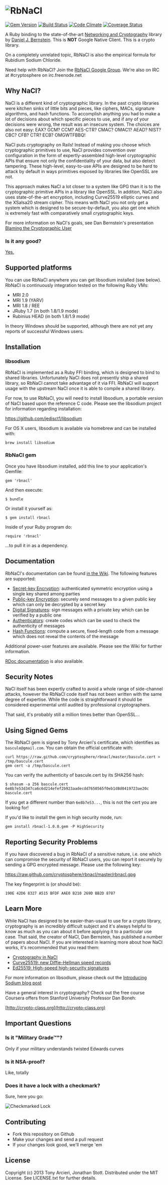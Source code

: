 ![RbNaCl](https://raw.github.com/cryptosphere/rbnacl/master/images/logo.png)
======
[![Gem Version](https://badge.fury.io/rb/rbnacl.png)](http://badge.fury.io/rb/rbnacl)
[![Build Status](https://travis-ci.org/cryptosphere/rbnacl.png?branch=master)](https://travis-ci.org/cryptosphere/rbnacl)
[![Code Climate](https://codeclimate.com/github/cryptosphere/rbnacl.png)](https://codeclimate.com/github/cryptosphere/rbnacl)
[![Coverage Status](https://coveralls.io/repos/cryptosphere/rbnacl/badge.png?branch=master)](https://coveralls.io/r/cryptosphere/rbnacl)

A Ruby binding to the state-of-the-art [Networking and Cryptography][nacl]
library by [Daniel J. Bernstein][djb]. This is **NOT** Google Native Client.
This is a crypto library.

On a completely unrelated topic, RbNaCl is also the empirical formula for
Rubidium Sodium Chloride.

Need help with RbNaCl? Join the [RbNaCl Google Group][group].
We're also on IRC at #cryptosphere on irc.freenode.net

[nacl]:  http://nacl.cr.yp.to/
[djb]:   http://cr.yp.to/djb.html
[group]: http://groups.google.com/group/rbnacl

## Why NaCl?

NaCl is a different kind of cryptographic library. In the past crypto
libraries were kitchen sinks of little bits and pieces, like ciphers,
MACs, signature algorithms, and hash functions. To accomplish anything
you had to make a lot of decisions about which specific pieces to use,
and if any of your decisions were wrong, the result was an insecure
system. The choices are also not easy: EAX? GCM? CCM? AES-CTR? CMAC?
OMAC1? AEAD? NIST? CBC? CFB? CTR? ECB? OMGWTFBBQ!

NaCl puts cryptography on Rails! Instead of making you choose which
cryptographic primitives to use, NaCl provides convention over configuration
in the form of expertly-assembled high-level cryptographic APIs that ensure
not only the confidentiality of your data, but also detect tampering.
These high-level, easy-to-use APIs are designed to be hard to attack by
default in ways primitives exposed by libraries like OpenSSL are not.

This approach makes NaCl a lot closer to a system like GPG than it is
to the cryptographic primitive APIs in a library like OpenSSL. In addition,
NaCl also uses state-of-the-art encryption, including Curve25519 elliptic
curves and the XSalsa20 stream cipher. This means with NaCl you not only get
a system which is designed to be secure-by-default, you also get one which
is extremely fast with comparatively small cryptographic keys.

For more information on NaCl's goals, see Dan Bernstein's presentation
[Blaming the Cryptographic User](http://cr.yp.to/talks/2012.08.08/slides.pdf)

### Is it any good?

[Yes.](http://news.ycombinator.com/item?id=3067434)

## Supported platforms

You can use RbNaCl anywhere you can get libsodium installed (see below).
RbNaCl is continuously integration tested on the following Ruby VMs:

* MRI 2.0
* MRI 1.9 (YARV)
* MRI 1.8 / REE
* JRuby 1.7 (in both 1.8/1.9 mode)
* Rubinius HEAD (in both 1.8/1.9 mode)

In theory Windows should be supported, although there are not yet any
reports of successful Windows users.

## Installation

### libsodium

RbNaCl is implemented as a Ruby FFI binding, which is designed to bind to
shared libraries. Unfortunately NaCl does not presently ship a shared library,
so RbNaCl cannot take advantage of it via FFI. RbNaCl will support usage with
the upstream NaCl once it is able to compile a shared library.

For now, to use RbNaCl, you will need to install libsodium, a portable version
of NaCl based upon the reference C code. Please see the libsodium project
for information regarding installation:

https://github.com/jedisct1/libsodium

For OS X users, libsodium is available via homebrew and can be installed with:

    brew install libsodium

### RbNaCl gem

Once you have libsodium installed, add this line to your application's Gemfile:

    gem 'rbnacl'

And then execute:

    $ bundle

Or install it yourself as:

    $ gem install rbnacl

Inside of your Ruby program do:

    require 'rbnacl'

...to pull it in as a dependency.

## Documentation

RbNaCl's documentation can be found [in the Wiki][wiki]. The following features
are supported:

* [Secret-key Encryption][secretkey]: authenticated symmetric encryption using a
  single key shared among parties
* [Public-key Encryption][publickey]: securely send messages to a given public
  key which can only be decrypted by a secret key
* [Digital Signatures][signatures]: sign messages with a private key which can
  be verified by a public one
* [Authenticators][macs]: create codes which can be used to check the
  authenticity of messages
* [Hash Functions][hashes]: compute a secure, fixed-length code from a message
  which does not reveal the contents of the message

Additional power-user features are available. Please see the Wiki for further
information.

[RDoc documentation][rdoc] is also available.

[wiki]: https://github.com/cryptosphere/rbnacl/wiki
[secretkey]: https://github.com/cryptosphere/rbnacl/wiki/Secret-Key-Encryption
[publickey]: https://github.com/cryptosphere/rbnacl/wiki/Public-Key-Encryption
[signatures]: https://github.com/cryptosphere/rbnacl/wiki/Digital-Signatures
[macs]: https://github.com/cryptosphere/rbnacl/wiki/Authenticators
[hashes]: https://github.com/cryptosphere/rbnacl/wiki/Hash-Functions
[rdoc]: http://rubydoc.info/github/cryptosphere/rbnacl/master/frames

## Security Notes

NaCl itself has been expertly crafted to avoid a whole range of
side-channel attacks, however the RbNaCl code itself has not been
written with the same degree of expertise. While the code is
straightforward it should be considered experimental until audited
by professional cryptographers.

That said, it's probably still a million times better than OpenSSL...

## Using Signed Gems

The RbNaCl gem is signed by Tony Arcieri's certificate, which identifies
as `bascule@gmail.com`. You can obtain the official certificate with:

```
curl https://raw.github.com/cryptosphere/rbnacl/master/bascule.cert > /tmp/bascule.cert
gem cert -a /tmp/bascule.cert
```

You can verify the authenticity of bascule.cert by its SHA256 hash:

```
$ shasum -a 256 bascule.cert
6e8b7e53d347ca6c6d214efef2b923aadecdd7650565f0eb1d8d0419723ae20c  bascule.cert
```

If you get a different number than `6e8b7e53...`, this is not the cert you are
looking for!

If you'd like to install the gem in high security mode, run:

```
gem install rbnacl-1.0.0.gem -P HighSecurity
```

## Reporting Security Problems

If you have discovered a bug in RbNaCl of a sensitive nature, i.e.
one which can compromise the security of RbNaCl users, you can
report it securely by sending a GPG encrypted message. Please use
the following key:

https://raw.github.com/cryptosphere/rbnacl/master/rbnacl.gpg

The key fingerprint is (or should be):

`190E 42D6 8327 A515 BFDF AAE0 B210 269D BB2D 8787`

## Learn More

While NaCl has designed to be easier-than-usual to use for a crypto
library, cryptography is an incredibly difficult subject and it's
always helpful to know as much as you can about it before applying
it to a particular use case. That said, the creator of NaCl, Dan
Bernstein, has published a number of papers about NaCl. If you are
interested in learning more about how NaCl works, it's recommended
that you read them:

* [Cryptography in NaCl](http://cr.yp.to/highspeed/naclcrypto-20090310.pdf)
* [Curve25519: new Diffie-Hellman speed records](http://cr.yp.to/ecdh/curve25519-20060209.pdf)
* [Ed25519: High-speed high-security signatures](http://ed25519.cr.yp.to/ed25519-20110926.pdf)

For more information on libsodium, please check out the
[Introducing Sodium blog post](http://labs.umbrella.com/2013/03/06/announcing-sodium-a-new-cryptographic-library/)

Have a general interest in cryptography? Check out the free course
Coursera offers from Stanford University Professor Dan Boneh:

[http://crypto-class.org](http://crypto-class.org)

## Important Questions

### Is it "Military Grade™"?

Only if your military understands twisted Edwards curves

### Is it NSA-proof?

Like, totally

### Does it have a lock with a checkmark?

Sure, here you go:

![Checkmarked Lock](http://i.imgur.com/QVJa2oR.png)



## Contributing

* Fork this repository on Github
* Make your changes and send a pull request
* If your changes look good, we'll merge 'em

## License

Copyright (c) 2013 Tony Arcieri, Jonathan Stott.
Distributed under the MIT License. See LICENSE.txt for further details.
